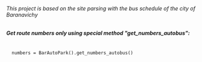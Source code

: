 <h6>This project is based on the site parsing with the bus schedule of the city of Baranavichy</h6>
<h5>
Get route numbers only using special method "get_numbers_autobus":<br>
</h5>
<code>
  numbers = BarAutoPark().get_numbers_autobus()
</code>
